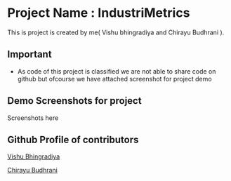 
# Project Name : IndustriMetrics

This is  project is created by me( Vishu bhingradiya and Chirayu Budhrani ).




## Important

 - As code of this project is classified we are not able to share code on github but ofcourse we have attached screenshot for project demo

## Demo Screenshots for project

Screenshots here


## Github Profile of contributors

[Vishu Bhingradiya](https://github.com/Vishuvishu/)

[Chirayu Budhrani]()

